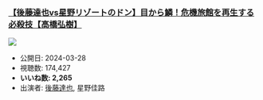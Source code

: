 ### [【後藤達也vs星野リゾートのドン】目から鱗！危機旅館を再生する必殺技【高橋弘樹】](https://www.youtube.com/watch?v=4yAHRBlwFgU)
[![](https://img.youtube.com/vi/4yAHRBlwFgU/sddefault.jpg)](https://www.youtube.com/watch?v=4yAHRBlwFgU)
-   公開日: 2024-03-28
-   視聴数: 174,427
-   **いいね数: 2,265**
-   出演者: [後藤達也](/rehacq_fan/people/後藤達也 "wikilink"), 星野佳路
